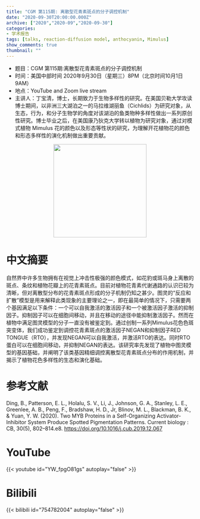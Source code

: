 ```yaml
---
title: "CGM 第115期: 离散型花青素斑点的分子调控机制"
date: "2020-09-30T20:00:00.000Z"
archive: ["2020","2020-09","2020-09-30"]
categories:
- 学术报告
tags: [talks, reaction-diffusion model, anthocyanin, Mimulus]
show_comments: true
thumbnail: ""
---
```


- 题目：CGM 第115期:离散型花青素斑点的分子调控机制
- 时间：美国中部时间 2020年9月30日（星期三）8PM（北京时间10月1日 9AM）
- 地点：YouTube and Zoom live stream
- 主讲人：丁宝清，博士，长期致力于生物多样性的研究。在美国贝勒大学攻读博士期间，以非洲三大湖泊之一的马拉维湖丽鱼（Cichlids）为研究对象，从生态，行为，和分子生物学的角度对该湖泊的鱼类物种多样性做出一系列原创性研究。博士毕业之后，在美国康乃狄克大学转以植物为研究对象，通过对模式植物 Mimulus 花的颜色以及形态等性状的研究，为理解开花植物花的颜色和形态多样性的演化机制做出重要贡献。

<div align="center">
<img src="https://i.ibb.co/FhFWC9H/Baoqing-copy-e1441738679204.gif" height=250>
</div>

# 中文摘要

自然界中许多生物拥有在视觉上冲击性极强的颜色模式，如花豹或斑马身上离散的斑点、条纹和植物花瓣上的花青素斑点。目前对植物花青素代谢通路的认识已较为清晰，但对离散型分布的花青素斑点形成的分子机制仍知之甚少。图灵的“反应和扩散”模型是用来解释此类现象的主要理论之一，即在最简单的情况下，只需要两个基因满足以下条件：一个可以自我激活的激活因子和一个被激活因子激活的抑制因子。抑制因子可以在细胞间移动，并且在移动的途径中能抑制激活因子。然而在植物中满足图灵模型的分子一直没有被鉴定到。通过创制一系列Mimulus花色色斑突变体，我们成功鉴定到调控花青素斑点的激活因子NEGAN和抑制因子RED TONGUE（RTO），并发现NEGAN可以自我激活，并激活RTO的表达。同时RTO蛋白可以在细胞间移动，并抑制NEGAN的表达。该研究率先发现了植物中图灵模型的基因基础，并阐明了该类基因精细调控离散型花青素斑点分布的作用机制，并揭示了植物花色多样性的生态和演化基础。

# 参考文献

Ding, B., Patterson, E. L., Holalu, S. V., Li, J., Johnson, G. A., Stanley, L. E., Greenlee, A. B., Peng, F., Bradshaw, H. D., Jr, Blinov, M. L., Blackman, B. K., & Yuan, Y. W. (2020). Two MYB Proteins in a Self-Organizing Activator-Inhibitor System Produce Spotted Pigmentation Patterns. Current biology : CB, 30(5), 802–814.e8. https://doi.org/10.1016/j.cub.2019.12.067

# YouTube

{{< youtube id="YW_fpgO81gs" autoplay="false" >}}

# Bilibili

{{< bilibili id="754782004" autoplay="false" >}}

